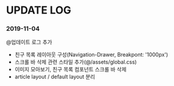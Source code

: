 # UPDATE LOG

### 2019-11-04

@업데이트 로그 추가

- 친구 목록 레이아웃 구성(Navigation-Drawer, Breakpont: '1000px')
- 스크롤 바 삭제 관련 스타일 추가(@/assets/global.css)
- 이미지 모아보기, 친구 목록 컴포넌트 스크롤 바 삭제
- article layout / default layout 분리